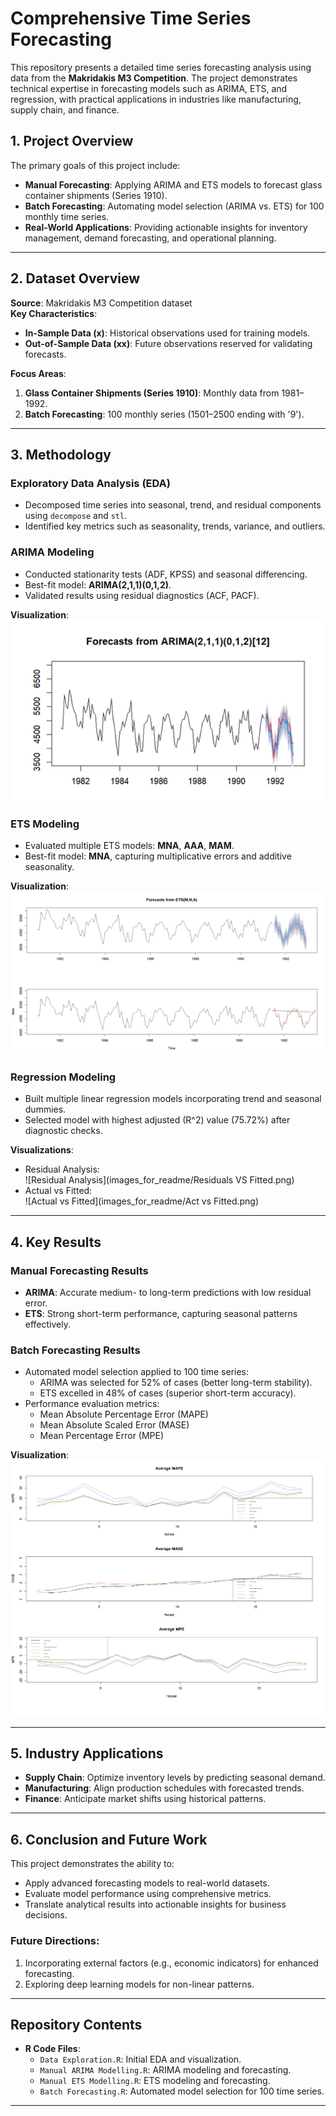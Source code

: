 
# Comprehensive Time Series Forecasting

This repository presents a detailed time series forecasting analysis using data from the **Makridakis M3 Competition**. The project demonstrates technical expertise in forecasting models such as ARIMA, ETS, and regression, with practical applications in industries like manufacturing, supply chain, and finance.

## 1. Project Overview

The primary goals of this project include:
- **Manual Forecasting**: Applying ARIMA and ETS models to forecast glass container shipments (Series 1910).
- **Batch Forecasting**: Automating model selection (ARIMA vs. ETS) for 100 monthly time series.
- **Real-World Applications**: Providing actionable insights for inventory management, demand forecasting, and operational planning.

---

## 2. Dataset Overview

**Source**: Makridakis M3 Competition dataset  
**Key Characteristics**:
- **In-Sample Data (x)**: Historical observations used for training models.
- **Out-of-Sample Data (xx)**: Future observations reserved for validating forecasts.

**Focus Areas**:
1. **Glass Container Shipments (Series 1910)**: Monthly data from 1981–1992.
2. **Batch Forecasting**: 100 monthly series (1501–2500 ending with '9').

---

## 3. Methodology

### Exploratory Data Analysis (EDA)
- Decomposed time series into seasonal, trend, and residual components using `decompose` and `stl`.
- Identified key metrics such as seasonality, trends, variance, and outliers.

### ARIMA Modeling
- Conducted stationarity tests (ADF, KPSS) and seasonal differencing.
- Best-fit model: **ARIMA(2,1,1)(0,1,2)**.
- Validated results using residual diagnostics (ACF, PACF).

**Visualization**:
![ARIMA Forecast](images_for_readme/Manual_Arima.png)

### ETS Modeling
- Evaluated multiple ETS models: **MNA**, **AAA**, **MAM**.
- Best-fit model: **MNA**, capturing multiplicative errors and additive seasonality.

**Visualization**:
![ETS Forecast](images_for_readme/Manual_ETS.png)

### Regression Modeling
- Built multiple linear regression models incorporating trend and seasonal dummies.
- Selected model with highest adjusted \(R^2\) value (75.72%) after diagnostic checks.

**Visualizations**:
- Residual Analysis:  
  ![Residual Analysis](images_for_readme/Residuals VS Fitted.png)
- Actual vs Fitted:  
  ![Actual vs Fitted](images_for_readme/Act vs Fitted.png)

---

## 4. Key Results

### Manual Forecasting Results
- **ARIMA**: Accurate medium- to long-term predictions with low residual error.
- **ETS**: Strong short-term performance, capturing seasonal patterns effectively.

### Batch Forecasting Results
- Automated model selection applied to 100 time series:
  - ARIMA was selected for 52% of cases (better long-term stability).
  - ETS excelled in 48% of cases (superior short-term accuracy).
- Performance evaluation metrics:
  - Mean Absolute Percentage Error (MAPE)
  - Mean Absolute Scaled Error (MASE)
  - Mean Percentage Error (MPE)

**Visualization**:  
![MAPE, MASE, and MPE](images_for_readme/MAPE_MASE_MPE.png)

---

## 5. Industry Applications
- **Supply Chain**: Optimize inventory levels by predicting seasonal demand.
- **Manufacturing**: Align production schedules with forecasted trends.
- **Finance**: Anticipate market shifts using historical patterns.

---

## 6. Conclusion and Future Work

This project demonstrates the ability to:
- Apply advanced forecasting models to real-world datasets.
- Evaluate model performance using comprehensive metrics.
- Translate analytical results into actionable insights for business decisions.

### Future Directions:
1. Incorporating external factors (e.g., economic indicators) for enhanced forecasting.
2. Exploring deep learning models for non-linear patterns.

---

## Repository Contents

- **R Code Files**:
  - `Data Exploration.R`: Initial EDA and visualization.
  - `Manual ARIMA Modelling.R`: ARIMA modeling and forecasting.
  - `Manual ETS Modelling.R`: ETS modeling and forecasting.
  - `Batch Forecasting.R`: Automated model selection for 100 time series.

---
